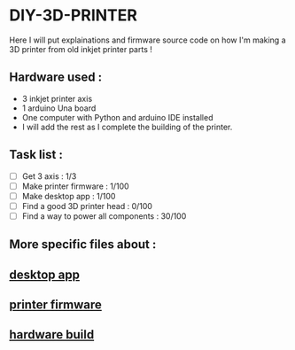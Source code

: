 # DIY-3D-PRINTER
Here I will put explainations and firmware source code on how I'm making a 3D printer from old inkjet printer parts !

## Hardware used :
  - 3 inkjet printer axis
  - 1 arduino Una board
  - One computer with Python and arduino IDE installed
  - I will add the rest as I complete the building of the printer.

## Task list :
  - [ ] Get 3 axis : 1/3
  - [ ] Make printer firmware : 1/100
  - [ ] Make desktop app : 1/100
  - [ ] Find a good 3D printer head : 0/100
  - [ ] Find a way to power all components : 30/100

## More specific files about :
  [desktop app]()
  ---
  [printer firmware]()
  ---
  [hardware build]()
  ---
